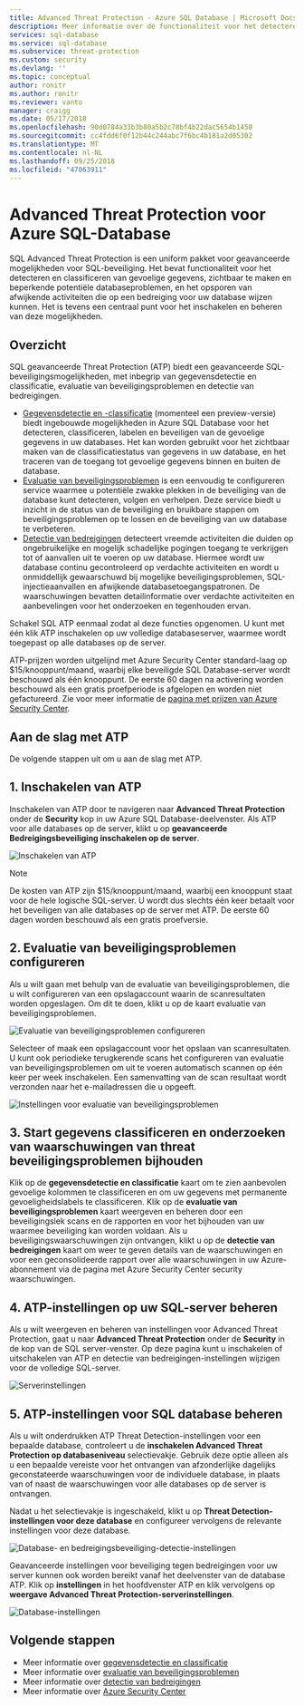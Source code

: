 ```yaml
---
title: Advanced Threat Protection - Azure SQL Database | Microsoft Docs
description: Meer informatie over de functionaliteit voor het detecteren en classificeren van gevoelige gegevens, beheren van uw databaseproblemen en opsporen van afwijkende activiteiten die op een bedreiging voor uw Azure SQL database wijzen kunnen.
services: sql-database
ms.service: sql-database
ms.subservice: threat-protection
ms.custom: security
ms.devlang: ''
ms.topic: conceptual
author: ronitr
ms.author: ronitr
ms.reviewer: vanto
manager: craigg
ms.date: 05/17/2018
ms.openlocfilehash: 90d0784a33b3b80a5b2c78bf4b22dac5654b1450
ms.sourcegitcommit: cc4fdd6f0f12b44c244abc7f6bc4b181a2d05302
ms.translationtype: MT
ms.contentlocale: nl-NL
ms.lasthandoff: 09/25/2018
ms.locfileid: "47063911"
---
```

# <a name="advanced-threat-protection-for-azure-sql-database"></a>Advanced Threat Protection voor Azure SQL-Database

SQL Advanced Threat Protection is een uniform pakket voor geavanceerde mogelijkheden voor SQL-beveiliging. Het bevat functionaliteit voor het detecteren en classificeren van gevoelige gegevens, zichtbaar te maken en beperkende potentiële databaseproblemen, en het opsporen van afwijkende activiteiten die op een bedreiging voor uw database wijzen kunnen. Het is tevens een centraal punt voor het inschakelen en beheren van deze mogelijkheden. 

## <a name="overview"></a>Overzicht

SQL geavanceerde Threat Protection (ATP) biedt een geavanceerde SQL-beveiligingsmogelijkheden, met inbegrip van gegevensdetectie en classificatie, evaluatie van beveiligingsproblemen en detectie van bedreigingen. 

- [Gegevensdetectie en -classificatie](sql-database-data-discovery-and-classification.md) (momenteel een preview-versie) biedt ingebouwde mogelijkheden in Azure SQL Database voor het detecteren, classificeren, labelen en beveiligen van de gevoelige gegevens in uw databases. Het kan worden gebruikt voor het zichtbaar maken van de classificatiestatus van gegevens in uw database, en het traceren van de toegang tot gevoelige gegevens binnen en buiten de database.
- [Evaluatie van beveiligingsproblemen](sql-vulnerability-assessment.md) is een eenvoudig te configureren service waarmee u potentiële zwakke plekken in de beveiliging van de database kunt detecteren, volgen en verhelpen. Deze service biedt u inzicht in de status van de beveiliging en bruikbare stappen om beveiligingsproblemen op te lossen en de beveiliging van uw database te verbeteren.
- [Detectie van bedreigingen](sql-database-threat-detection.md) detecteert vreemde activiteiten die duiden op ongebruikelijke en mogelijk schadelijke pogingen toegang te verkrijgen tot of aanvallen uit te voeren op uw database. Hiermee wordt uw database continu gecontroleerd op verdachte activiteiten en wordt u onmiddellijk gewaarschuwd bij mogelijke beveiligingsproblemen, SQL-injectieaanvallen en afwijkende databasetoegangspatronen. De waarschuwingen bevatten detailinformatie over verdachte activiteiten en aanbevelingen voor het onderzoeken en tegenhouden ervan.

Schakel SQL ATP eenmaal zodat al deze functies opgenomen. U kunt met één klik ATP inschakelen op uw volledige databaseserver, waarmee wordt toegepast op alle databases op de server. 

ATP-prijzen worden uitgelijnd met Azure Security Center standard-laag op $15/knooppunt/maand, waarbij elke beveiligde SQL Database-server wordt beschouwd als één knooppunt. De eerste 60 dagen na activering worden beschouwd als een gratis proefperiode is afgelopen en worden niet gefactureerd. Zie voor meer informatie de [pagina met prijzen van Azure Security Center](https://azure.microsoft.com/pricing/details/security-center/).


## <a name="getting-started-with-atp"></a>Aan de slag met ATP 
De volgende stappen uit om u aan de slag met ATP. 

## <a name="1-enable-atp"></a>1. Inschakelen van ATP

Inschakelen van ATP door te navigeren naar **Advanced Threat Protection** onder de **Security** kop in uw Azure SQL Database-deelvenster. Als ATP voor alle databases op de server, klikt u op **geavanceerde Bedreigingsbeveiliging inschakelen op de server**.

![Inschakelen van ATP](./media/sql-advanced-protection/enable_atp.png) 

> [!NOTE]
> De kosten van ATP zijn $15/knooppunt/maand, waarbij een knooppunt staat voor de hele logische SQL-server. U wordt dus slechts één keer betaalt voor het beveiligen van alle databases op de server met ATP. De eerste 60 dagen worden beschouwd als een gratis proefversie.

## <a name="2-configure-vulnerability-assessment"></a>2. Evaluatie van beveiligingsproblemen configureren

Als u wilt gaan met behulp van de evaluatie van beveiligingsproblemen, die u wilt configureren van een opslagaccount waarin de scanresultaten worden opgeslagen. Om dit te doen, klikt u op de kaart evaluatie van beveiligingsproblemen.

![Evaluatie van beveiligingsproblemen configureren](./media/sql-advanced-protection/configure_va.png) 

Selecteer of maak een opslagaccount voor het opslaan van scanresultaten. U kunt ook periodieke terugkerende scans het configureren van evaluatie van beveiligingsproblemen om uit te voeren automatisch scannen op één keer per week inschakelen. Een samenvatting van de scan resultaat wordt verzonden naar het e-mailadressen die u opgeeft.

![Instellingen voor evaluatie van beveiligingsproblemen](./media/sql-advanced-protection/va_settings.png) 

## <a name="3-start-classifying-data-tracking-vulnerabilities-and-investigating-threat-alerts"></a>3. Start gegevens classificeren en onderzoeken van waarschuwingen van threat beveiligingsproblemen bijhouden

Klik op de **gegevensdetectie en classificatie** kaart om te zien aanbevolen gevoelige kolommen te classificeren en om uw gegevens met permanente gevoeligheidslabels te classificeren. Klik op de **evaluatie van beveiligingsproblemen** kaart weergeven en beheren door een beveiligingslek scans en de rapporten en voor het bijhouden van uw waarmee beveiliging kan worden voldaan. Als u beveiligingswaarschuwingen zijn ontvangen, klikt u op de **detectie van bedreigingen** kaart om weer te geven details van de waarschuwingen en voor een geconsolideerde rapport over alle waarschuwingen in uw Azure-abonnement via de pagina met Azure Security Center security waarschuwingen.

## <a name="4-manage-atp-settings-on-your-sql-server"></a>4. ATP-instellingen op uw SQL-server beheren

Als u wilt weergeven en beheren van instellingen voor Advanced Threat Protection, gaat u naar **Advanced Threat Protection** onder de **Security** in de kop van de SQL server-venster. Op deze pagina kunt u inschakelen of uitschakelen van ATP en detectie van bedreigingen-instellingen wijzigen voor de volledige SQL-server.

![Serverinstellingen](./media/sql-advanced-protection/server_settings.png) 

## <a name="5-manage-atp-settings-for-a-sql-database"></a>5. ATP-instellingen voor SQL database beheren

Als u wilt onderdrukken ATP Threat Detection-instellingen voor een bepaalde database, controleert u de **inschakelen Advanced Threat Protection op databaseniveau** selectievakje. Gebruik deze optie alleen als u een bepaalde vereiste voor het ontvangen van afzonderlijke dagelijks geconstateerde waarschuwingen voor de individuele database, in plaats van of naast de waarschuwingen voor alle databases op de server is ontvangen. 

Nadat u het selectievakje is ingeschakeld, klikt u op **Threat Detection-instellingen voor deze database** en configureer vervolgens de relevante instellingen voor deze database.

![Database- en bedreigingsbeveiliging-detectie-instellingen](./media/sql-advanced-protection/database_threat_detection_settings.png) 

Geavanceerde instellingen voor beveiliging tegen bedreigingen voor uw server kunnen ook worden bereikt vanaf het deelvenster van de database ATP. Klik op **instellingen** in het hoofdvenster ATP en klik vervolgens op **weergave Advanced Threat Protection-serverinstellingen**. 

![Database-instellingen](./media/sql-advanced-protection/database_settings.png) 

## <a name="next-steps"></a>Volgende stappen 

- Meer informatie over [gegevensdetectie en classificatie](sql-database-data-discovery-and-classification.md) 
- Meer informatie over [evaluatie van beveiligingsproblemen](sql-vulnerability-assessment.md) 
- Meer informatie over [detectie van bedreigingen](sql-database-threat-detection.md)
- Meer informatie over [Azure Security Center](https://docs.microsoft.com/azure/security-center/security-center-intro)
